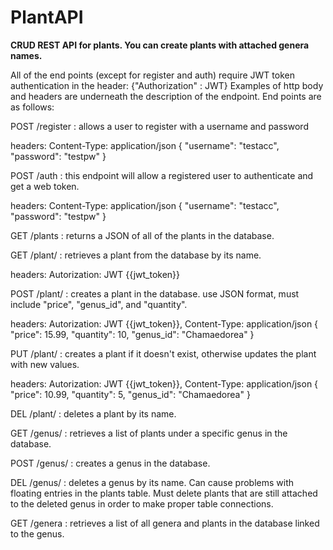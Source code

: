 # PlantAPI
**CRUD REST API for plants. You can create plants with attached genera names.**

All of the end points (except for register and auth) require JWT token authentication in the header: {"Authorization" : JWT}
Examples of http body and headers are underneath the description of the endpoint.
End points are as follows:

POST /register : allows a user to register with a username and password

  headers: Content-Type: application/json
  {
  "username": "testacc",
  "password": "testpw"
  }

POST /auth : this endpoint will allow a registered user to authenticate and get a web token.

  headers: Content-Type: application/json
  {
  "username": "testacc",
  "password": "testpw"
  }

GET /plants : returns a JSON of all of the plants in the database.


GET /plant/<name> : retrieves a plant from the database by its name.

  headers: Autorization: JWT {{jwt_token}}

POST /plant/<name> : creates a plant in the database. use JSON format, must include "price", "genus_id", and "quantity".

  headers: Autorization: JWT {{jwt_token}}, Content-Type: application/json
  {
  "price": 15.99,
  "quantity": 10,
  "genus_id": "Chamaedorea"
  }  

PUT /plant/<name> : creates a plant if it doesn't exist, otherwise updates the plant with new values.

  headers: Autorization: JWT {{jwt_token}}, Content-Type: application/json
  {
  "price": 10.99,
  "quantity": 5,
  "genus_id": "Chamaedorea"
  }

DEL /plant/<name> : deletes a plant by its name.

GET /genus/<name> : retrieves a list of plants under a specific genus in the database.

POST /genus/<name> : creates a genus in the database.

DEL /genus/<name> : deletes a genus by its name. Can cause problems with floating entries in the plants table. Must delete plants
                    that are still attached to the deleted genus in order to make proper table connections.

GET /genera : retrieves a list of all genera and plants in the database linked to the genus.
